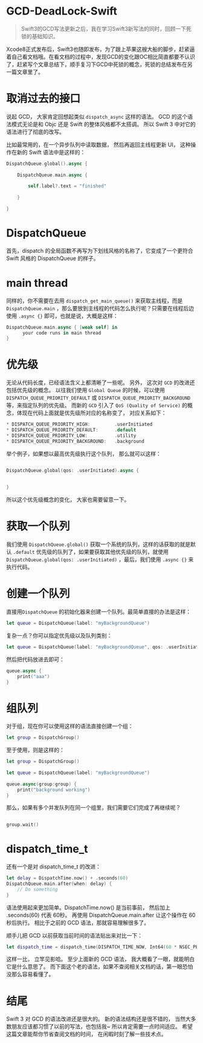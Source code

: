 # GCD-DeadLock-Swift

> Swift3的GCD写法更新之后，我在学习Swift3新写法的同时，回顾一下死锁的基础知识。

Xcode8正式发布后，Swift3也随即发布，为了跟上苹果这艘大船的脚步，赶紧逼着自己看文档哦。在看文档的过程中，发现GCD的变化跟OC相比简直都要不认识了，赶紧写个文章总结下，顺手复习下GCD中死锁的概念，死锁的总结发布在另一篇文章里了。

# 取消过去的接口

说起 GCD， 大家肯定回想起类似 `dispatch_async` 这样的语法。 GCD 的这个语法模式无论是和 Objc 还是 Swift 的整体风格都不太搭调。 所以 Swift 3 中对它的语法进行了彻底的改写。

比如最常用的，在一个异步队列中读取数据， 然后再返回主线程更新 UI， 这种操作在新的 Swift 语法中是这样的：

```swift
DispatchQueue.global().async {
    
    DispatchQueue.main.async {
        
        self.label?.text = "finished"
        
    }
    
}
```

# DispatchQueue

首先，dispatch 的全局函数不再写为下划线风格的名称了，它变成了一个更符合 Swift 风格的 DispatchQueue 的样子。

# main thread

同样的，你不需要在去用  `dispatch_get_main_queue()` 来获取主线程，而是 `DispatchQueue.main` ，那么要放到主线程的代码怎么执行呢？只需要在线程后边使用  `.async {}` 即可，也就是说，大概是这样：

```swift
DispatchQueue.main.async { [weak self] in
      your code runs in main thread
}
```

# 优先级

无论从代码长度，已经语法含义上都清晰了一些呢。 另外， 这次对 `GCD` 的改进还包括优先级的概念。 以往我们使用 `Global Queue` 的时候，可以使用`DISPATCH_QUEUE_PRIORITY_DEFAULT` 或 `DISPATCH_QUEUE_PRIORITY_BACKGROUND` 等，来指定队列的优先级。 而新的 `GCD` 引入了 `QoS (Quality of Service)` 的概念，体现在代码上面就是优先级所对应的名称变了， 对应关系如下：

```swift
* DISPATCH_QUEUE_PRIORITY_HIGH:         .userInitiated
* DISPATCH_QUEUE_PRIORITY_DEFAULT:      .default
* DISPATCH_QUEUE_PRIORITY_LOW:          .utility
* DISPATCH_QUEUE_PRIORITY_BACKGROUND:   .background
```
举个例子，如果想以最高优先级执行这个队列， 那么就可以这样：
 
```swift

DispatchQueue.global(qos: .userInitiated).async {
            
            
}
```

所以这个优先级概念的变化， 大家也需要留意一下。

# 获取一个队列

我们使用  `DispatchQueue.global()` 获取一个系统的队列，这样的话获取的就是默认  `.default` 优先级的队列了，如果要获取其他优先级的队列，就使用 `DispatchQueue.global(qos: .userInitiated)` ，最后，我们使用 `.async {}` 来执行代码。

# 创建一个队列

直接用`DispatchQueue` 的初始化器来创建一个队列。最简单直接的办法是这样：

```swift
let queue = DispatchQueue(label: "myBackgroundQueue")

```

复杂一点？你可以指定优先级以及队列类别：

```swift
let queue = DispatchQueue(label: "myBackgroundQueue", qos: .userInitiated, attributes: .concurrent)
```

然后把代码放进去即可：

```swift
queue.async {
    print("aaa")
}
```

# 组队列

对于组，现在你可以使用这样的语法直接创建一个组：

```swift
let group = DispatchGroup()
```

至于使用，则是这样的：

```swift
let group = DispatchGroup()
 
let queue = DispatchQueue(label: "myBackgroundQueue")
 
queue.async(group:group) {
    print("background working")
}
```

那么，如果有多个并发队列在同一个组里，我们需要它们完成了再继续呢？

```swift
	
group.wait()
```

# dispatch_time_t

还有一个是对 dispatch_time_t 的改进：

```swift
let delay = DispatchTime.now() + .seconds(60)
DispatchQueue.main.after(when: delay) {
    // Do something
}
```

语法使用起来更加简单。DispatchTime.now() 是当前事前， 然后加上 .seconds(60) 代表 60秒。 再使用 DispatchQueue.main.after 让这个操作在 60 秒后执行。 相比于之前的 GCD 语法，那就容易理解很多了。

顺手儿把 GCD 以前获取当前时间的语法贴出来对比一下：

```swift
let dispatch_time = dispatch_time(DISPATCH_TIME_NOW, Int64(60 * NSEC_PER_SEC))
```

这样一比， 立竿见影哈。 至少上面新的 GCD 语法， 我大概看了一眼，就能明白它是什么意思了。 而下面这个老的语法，如果不查阅相关文档的话，第一眼恐怕没那么容易看懂了。

# 结尾

Swift 3 对 GCD 的语法改进还是很大的。 新的语法结构还是很不错的， 当然大多数朋友应该都习惯了以前的写法，也包括我~ 所以肯定需要一点时间适应。 希望这篇文章能帮你节省查阅文档的时间， 在闲暇时刻了解一些技术点。
















